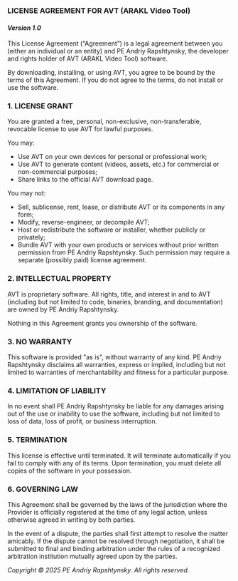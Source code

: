 ### LICENSE AGREEMENT FOR AVT (ARAKL Video Tool)

#### *Version 1.0*

This License Agreement (“Agreement”) is a legal agreement between you (either an individual or an entity) and PE Andriy Rapshtynsky, the developer and rights holder of AVT (ARAKL Video Tool) software.

By downloading, installing, or using AVT, you agree to be bound by the terms of this Agreement. If you do not agree to the terms, do not install or use the software.

### 1. LICENSE GRANT

You are granted a free, personal, non-exclusive, non-transferable, revocable license to use AVT for lawful purposes.

You may:
- Use AVT on your own devices for personal or professional work;
- Use AVT to generate content (videos, assets, etc.) for commercial or non-commercial purposes;
- Share links to the official AVT download page.

You may not:
- Sell, sublicense, rent, lease, or distribute AVT or its components in any form;
- Modify, reverse-engineer, or decompile AVT;
- Host or redistribute the software or installer, whether publicly or privately;
- Bundle AVT with your own products or services without prior written permission from PE Andriy Rapshtynsky. Such permission may require a separate (possibly paid) license agreement.

### 2. INTELLECTUAL PROPERTY

AVT is proprietary software. All rights, title, and interest in and to AVT (including but not limited to code, binaries, branding, and documentation) are owned by PE Andriy Rapshtynsky.

Nothing in this Agreement grants you ownership of the software.

### 3. NO WARRANTY

This software is provided "as is", without warranty of any kind.
PE Andriy Rapshtynsky disclaims all warranties, express or implied, including but not limited to warranties of merchantability and fitness for a particular purpose.

### 4. LIMITATION OF LIABILITY

In no event shall PE Andriy Rapshtynsky be liable for any damages arising out of the use or inability to use the software, including but not limited to loss of data, loss of profit, or business interruption.

### 5. TERMINATION

This license is effective until terminated. It will terminate automatically if you fail to comply with any of its terms. Upon termination, you must delete all copies of the software in your possession.

### 6. GOVERNING LAW

This Agreement shall be governed by the laws of the jurisdiction where the Provider is officially registered at the time of any legal action, unless otherwise agreed in writing by both parties.

In the event of a dispute, the parties shall first attempt to resolve the matter amicably. If the dispute cannot be resolved through negotiation, it shall be submitted to final and binding arbitration under the rules of a recognized arbitration institution mutually agreed upon by the parties.

*Copyright © 2025 PE Andriy Rapshtynsky. All rights reserved.*
